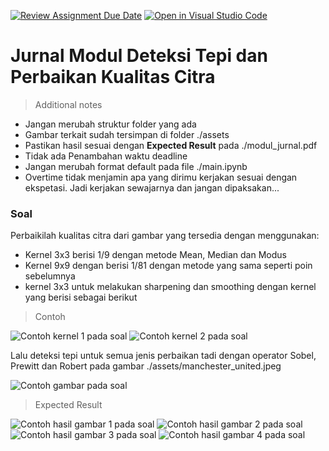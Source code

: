 [![Review Assignment Due Date](https://classroom.github.com/assets/deadline-readme-button-24ddc0f5d75046c5622901739e7c5dd533143b0c8e959d652212380cedb1ea36.svg)](https://classroom.github.com/a/1M95yCDL)
[![Open in Visual Studio Code](https://classroom.github.com/assets/open-in-vscode-718a45dd9cf7e7f842a935f5ebbe5719a5e09af4491e668f4dbf3b35d5cca122.svg)](https://classroom.github.com/online_ide?assignment_repo_id=15029742&assignment_repo_type=AssignmentRepo)
# Jurnal Modul Deteksi Tepi dan Perbaikan Kualitas Citra

> Additional notes

- Jangan merubah struktur folder yang ada
- Gambar terkait sudah tersimpan di folder ./assets
- Pastikan hasil sesuai dengan **Expected Result** pada ./modul_jurnal.pdf
- Tidak ada Penambahan waktu deadline
- Jangan merubah format default pada file ./main.ipynb
- Overtime tidak menjamin apa yang dirimu kerjakan sesuai dengan ekspetasi. Jadi kerjakan sewajarnya dan jangan dipaksakan...

### Soal

Perbaikilah kualitas citra dari gambar yang tersedia dengan menggunakan:

- Kernel 3x3 berisi 1/9 dengan metode Mean, Median dan Modus
- Kernel 9x9 dengan berisi 1/81 dengan metode yang sama seperti poin sebelumnya
- kernel 3x3 untuk melakukan sharpening dan smoothing dengan kernel yang berisi sebagai berikut

> Contoh

![Contoh kernel 1 pada soal](./assets/expict1_1.png "gambar_expict1_1")
![Contoh kernel 2 pada soal](./assets/expict1_2.png "gambar_expict1_2")

Lalu deteksi tepi untuk semua jenis perbaikan tadi dengan operator Sobel, Prewitt dan Robert pada gambar ./assets/manchester_united.jpeg

![Contoh gambar pada soal](./assets/manchester_united.jpeg "gambar_manchester_united")

> Expected Result

![Contoh hasil gambar 1 pada soal](./assets/exres1_1.png "gambar_exres1_1")
![Contoh hasil gambar 2 pada soal](./assets/exres1_2.png "gambar_exres1_2")
![Contoh hasil gambar 3 pada soal](./assets/exres1_3.png "gambar_exres1_3")
![Contoh hasil gambar 4 pada soal](./assets/exres1_4.png "gambar_exres1_4")
